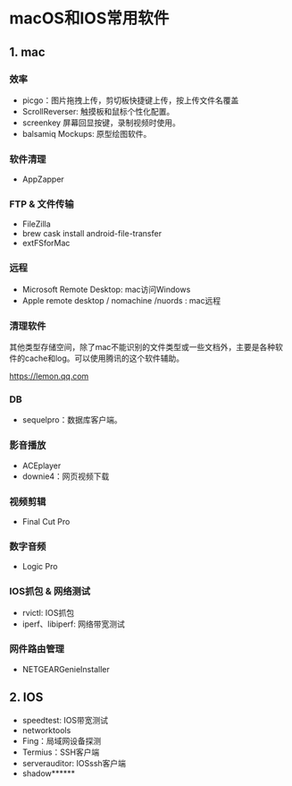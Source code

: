 # macOS和IOS常用软件

## 1. mac

### 效率

* picgo：图片拖拽上传，剪切板快捷键上传，按上传文件名覆盖
* ScrollReverser: 触摸板和鼠标个性化配置。
* screenkey 屏幕回显按键，录制视频时使用。
* balsamiq Mockups: 原型绘图软件。

### 软件清理

* AppZapper

### FTP & 文件传输

* FileZilla
* brew cask install android-file-transfer
* extFSforMac

### 远程

* Microsoft Remote Desktop:  mac访问Windows
* Apple remote desktop / nomachine /nuords :  mac远程

### 清理软件

其他类型存储空间，除了mac不能识别的文件类型或一些文档外，主要是各种软件的cache和log。可以使用腾讯的这个软件辅助。

https://lemon.qq.com

### DB

* sequelpro：数据库客户端。

### 影音播放

* ACEplayer
* downie4：网页视频下载

### 视频剪辑

* Final Cut Pro

### 数字音频

* Logic Pro

### IOS抓包 & 网络测试

* rvictl: IOS抓包
* iperf、libiperf: 网络带宽测试

### 网件路由管理

* NETGEARGenieInstaller

## 2. IOS

* speedtest: IOS带宽测试
* networktools
* Fing：局域网设备探测
* Termius：SSH客户端
* serverauditor: IOSssh客户端
* shadow******
